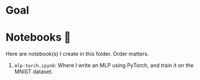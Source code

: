 # Goal

# Notebooks 📓

Here are notebook(s) I create in this folder. Order matters.

1. `mlp-torch.ipynb`: Where I write an MLP using PyTorch, and train it on the MNIST dataset.